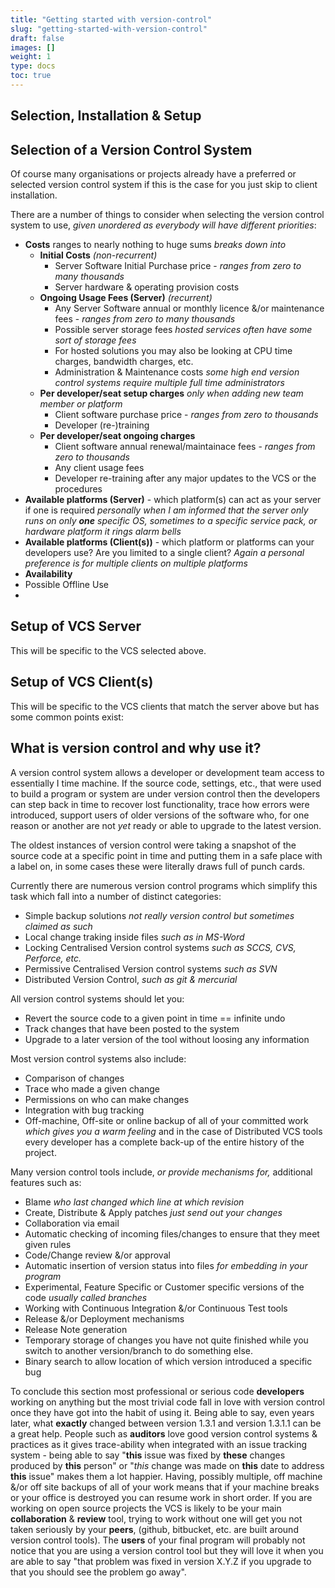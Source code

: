 ```yaml
---
title: "Getting started with version-control"
slug: "getting-started-with-version-control"
draft: false
images: []
weight: 1
type: docs
toc: true
---
```


## Selection, Installation & Setup
Selection of a Version Control System
---
Of course many organisations or projects already have a preferred or selected version control system if this is the case for you just skip to client installation.

There are a number of things to consider when selecting the version control system to use, *given unordered as everybody will have different priorities*:

 - **Costs** ranges to nearly nothing to huge sums *breaks down into*
   - **Initial Costs** *(non-recurrent)*
     - Server Software Initial Purchase price - *ranges from zero to many thousands*
     - Server hardware & operating provision costs 
   - **Ongoing Usage Fees (Server)** *(recurrent)*
     - Any Server Software annual or monthly licence &/or maintenance fees - *ranges from zero to many thousands*
     - Possible server storage fees *hosted services often have some sort of storage fees*
     - For hosted solutions you may also be looking at CPU time charges, bandwidth charges, etc.
     - Administration & Maintenance costs *some high end version control systems require multiple full time administrators*
    - **Per developer/seat setup charges** *only when adding new team member or platform*
      - Client software purchase price - *ranges from zero to thousands*
      - Developer (re-)training
    - **Per developer/seat ongoing charges**
      - Client software annual renewal/maintainace fees - *ranges from zero to thousands*
      - Any client usage fees 
      - Developer re-training after any major updates to the VCS or the procedures
 - **Available platforms (Server)** - which platform(s) can act as your server if one is required *personally when I am informed that the server only runs on only **one** specific OS, sometimes to a specific service pack, or hardware platform it rings alarm bells*
 - **Available platforms (Client(s))** - which platform or platforms can your developers use? Are you limited to a single client? *Again a personal preference is for multiple clients on multiple platforms*
 - **Availability**
 - Possible Offline Use
 - 

Setup of VCS Server
---
This will be specific to the VCS selected above.

Setup of VCS Client(s)
---
This will be specific to the VCS clients that match the server above but has some common points exist:


## What is version control and why use it?
A version control system allows a developer or development team access to essentially I time machine. If the source code, settings, etc., that were used to build a program or system are under version control then the developers can step back in time to recover lost functionality, trace how errors were introduced, support users of older versions of the software who, for one reason or another are not *yet* ready or able to upgrade to the latest version.

The oldest instances of version control were taking a snapshot of the source code at a specific point in time and putting them in a safe place with a label on, in some cases these were literally draws full of punch cards.

Currently there are numerous version control programs which simplify this task which fall into a number of distinct categories:

 - Simple backup solutions *not really version control but sometimes claimed as such*
 - Local change traking inside files *such as in MS-Word*
 - Locking Centralised Version control systems *such as SCCS, CVS, Perforce, etc.*
 - Permissive Centralised Version control systems *such as SVN*
 - Distributed Version Control, *such as git & mercurial*

All version control systems should let you:

 - Revert the source code to a given point in time == infinite undo
 - Track changes that have been posted to the system
 - Upgrade to a later version of the tool without loosing any information

Most version control systems also include:

 - Comparison of changes
 - Trace who made a given change
 - Permissions on who can make changes
 - Integration with bug tracking
 - Off-machine, Off-site or online backup of all of your committed work *which gives you a warm feeling* and in the case of Distributed VCS tools every developer has a complete back-up of the entire history of the project.

Many version control tools include, *or provide mechanisms for,* additional features such as:

 - Blame *who last changed which line at which revision*
 - Create, Distribute & Apply patches *just send out your changes*
 - Collaboration via email
 - Automatic checking of incoming files/changes to ensure that they meet given rules
 - Code/Change review &/or approval
 - Automatic insertion of version status into files *for embedding in your program*
 - Experimental, Feature Specific or Customer specific versions of the code *usually called branches*
 - Working with Continuous Integration &/or Continuous Test tools
 - Release &/or Deployment mechanisms
 - Release Note generation
 - Temporary storage of changes you have not quite finished while you switch to another version/branch to do something else.
 - Binary search to allow location of which version introduced a specific bug

To conclude this section most professional or serious code **developers** working on anything but the most trivial code fall in love with version control once they have got into the habit of using it.  Being able to say, even years later, what **exactly** changed between version 1.3.1 and version 1.3.1.1 can be a great help. People such as **auditors** love good version control systems & practices as it gives trace-ability when integrated with an issue tracking system - being able to say "**this** issue was fixed by **these** changes produced by **this** person" or "*this* change was made on **this** date to address **this** issue" makes them a lot happier. Having, possibly multiple, off machine &/or off site backups of all of your work means that if your machine breaks or your office is destroyed you can resume work in short order. If you are working on open source projects the VCS is likely to be your main **collaboration** & **review** tool, trying to work without one will get you not taken seriously by your **peers**, (github, bitbucket, etc. are built around version control tools). The **users** of your final program will probably not notice that you are using a version control tool but they will love it when you are able to say "that problem was fixed in version X.Y.Z if you upgrade to that you should see the problem go away".
 

